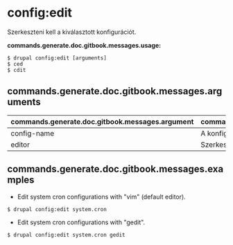 # config:edit
Szerkeszteni kell a kiválasztott konfigurációt.

**commands.generate.doc.gitbook.messages.usage:**
```
$ drupal config:edit [arguments]
$ ced  
$ cdit  
```

## commands.generate.doc.gitbook.messages.arguments
commands.generate.doc.gitbook.messages.argument | commands.generate.doc.gitbook.messages.details
---------|-------------
config-name | A konfiguráció neve.
editor | Szerkesztő.

## commands.generate.doc.gitbook.messages.examples
* Edit system cron configurations with "vim" (default editor).
```
$ drupal config:edit system.cron
```
* Edit system cron configurations with "gedit".
```
$ drupal config:edit system.cron gedit
```
